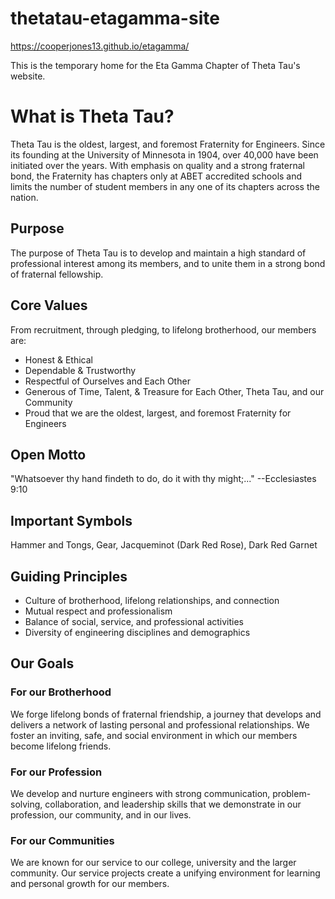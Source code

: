 # thetatau-etagamma-site
https://cooperjones13.github.io/etagamma/

This is the temporary home for the Eta Gamma Chapter of Theta Tau's website.

# What is Theta Tau?
Theta Tau is the oldest, largest, and foremost Fraternity for Engineers. Since its founding at the University of Minnesota in 1904, over 40,000 have been initiated over the years. With emphasis on quality and a strong fraternal bond, the Fraternity has chapters only at ABET accredited schools and limits the number of student members in any one of its chapters across the nation.

## Purpose
The purpose of Theta Tau is to develop and maintain a high standard of professional interest among its members, and to unite them in a strong bond of fraternal fellowship.

## Core Values
From recruitment, through pledging, to lifelong brotherhood, our members are:

+ Honest & Ethical
+ Dependable & Trustworthy
+ Respectful of Ourselves and Each Other
+ Generous of Time, Talent, & Treasure for Each Other, Theta Tau, and our Community
+ Proud that we are the oldest, largest, and foremost Fraternity for Engineers
## Open Motto
"Whatsoever thy hand findeth to do, do it with thy might;..." --Ecclesiastes 9:10

## Important Symbols
Hammer and Tongs, Gear, Jacqueminot (Dark Red Rose), Dark Red Garnet

## Guiding Principles
+ Culture of brotherhood, lifelong relationships, and connection
+ Mutual respect and professionalism
+ Balance of social, service, and professional activities
+ Diversity of engineering disciplines and demographics

## Our Goals
### For our Brotherhood
We forge lifelong bonds of fraternal friendship, a journey that develops and delivers a network of lasting personal and professional relationships. We foster an inviting, safe, and social environment in which our members become lifelong friends.

### For our Profession
We develop and nurture engineers with strong communication, problem-solving, collaboration, and leadership skills that we demonstrate in our profession, our community, and in our lives.

### For our Communities
We are known for our service to our college, university and the larger community. Our service projects create a unifying environment for learning and personal growth for our members.
